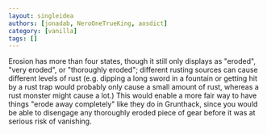 ```yaml
---
layout: singleidea
authors: [jonadab, NeroOneTrueKing, aosdict]
category: [vanilla]
tags: []
---
```

Erosion has more than four states, though it still only displays as "eroded", "very eroded", or "thoroughly eroded"; different rusting sources can cause different levels of rust (e.g. dipping a long sword in a fountain or getting hit by a rust trap would probably only cause a small amount of rust, whereas a rust monster might cause a lot.) This would enable a more fair way to have things "erode away completely" like they do in Grunthack, since you would be able to disengage any thoroughly eroded piece of gear before it was at serious risk of vanishing.
